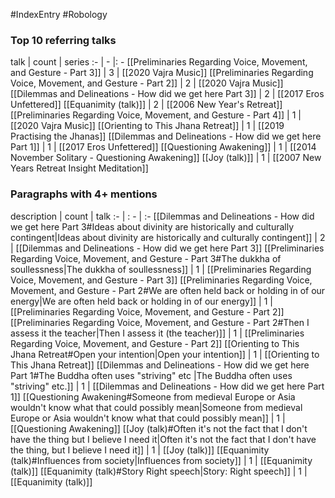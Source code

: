 #IndexEntry #Robology

### Top 10 referring talks
talk | count | series
:- | - |: -
[[Preliminaries Regarding Voice, Movement, and Gesture - Part 3]] | 3 | [[2020 Vajra Music]]
[[Preliminaries Regarding Voice, Movement, and Gesture - Part 2]] | 2 | [[2020 Vajra Music]]
[[Dilemmas and Delineations - How did we get here Part 3]] | 2 | [[2017 Eros Unfettered]]
[[Equanimity (talk)]] | 2 | [[2006 New Year's Retreat]]
[[Preliminaries Regarding Voice, Movement, and Gesture - Part 4]] | 1 | [[2020 Vajra Music]]
[[Orienting to This Jhana Retreat]] | 1 | [[2019 Practising the Jhanas]]
[[Dilemmas and Delineations - How did we get here Part 1]] | 1 | [[2017 Eros Unfettered]]
[[Questioning Awakening]] | 1 | [[2014 November Solitary - Questioning Awakening]]
[[Joy (talk)]] | 1 | [[2007 New Years Retreat Insight Meditation]]

### Paragraphs with 4+ mentions
description | count | talk
:- | : - | :-
[[Dilemmas and Delineations - How did we get here Part 3#Ideas about divinity are historically and culturally contingent\|Ideas about divinity are historically and culturally contingent]] | 2 | [[Dilemmas and Delineations - How did we get here Part 3]]
[[Preliminaries Regarding Voice, Movement, and Gesture - Part 3#The dukkha of soullessness\|The dukkha of soullessness]] | 1 | [[Preliminaries Regarding Voice, Movement, and Gesture - Part 3]]
[[Preliminaries Regarding Voice, Movement, and Gesture - Part 2#We are often held back or holding in of our energy\|We are often held back or holding in of our energy]] | 1 | [[Preliminaries Regarding Voice, Movement, and Gesture - Part 2]]
[[Preliminaries Regarding Voice, Movement, and Gesture - Part 2#Then I assess it the teacher\|Then I assess it (the teacher)]] | 1 | [[Preliminaries Regarding Voice, Movement, and Gesture - Part 2]]
[[Orienting to This Jhana Retreat#Open your intention\|Open your intention]] | 1 | [[Orienting to This Jhana Retreat]]
[[Dilemmas and Delineations - How did we get here Part 1#The Buddha often uses "striving" etc \|The Buddha often uses "striving" etc.]] | 1 | [[Dilemmas and Delineations - How did we get here Part 1]]
[[Questioning Awakening#Someone from medieval Europe or Asia wouldn't know what that could possibly mean\|Someone from medieval Europe or Asia wouldn't know what that could possibly mean]] | 1 | [[Questioning Awakening]]
[[Joy (talk)#Often it's not the fact that I don't have the thing but I believe I need it\|Often it's not the fact that I don't have the thing, but I believe I need it]] | 1 | [[Joy (talk)]]
[[Equanimity (talk)#Influences from society\|Influences from society]] | 1 | [[Equanimity (talk)]]
[[Equanimity (talk)#Story Right speech\|Story: Right speech]] | 1 | [[Equanimity (talk)]]

